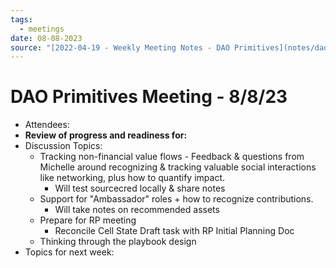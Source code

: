 ```yaml
---
tags:
  - meetings
date: 08-08-2023
source: "[2022-04-19 - Weekly Meeting Notes - DAO Primitives](notes/dao-primitives/primitives-archive/primitives-docs/2022-04-19%20-%20Weekly%20Meeting%20Notes%20-%20DAO%20Primitives.md)"
---
```


# DAO Primitives Meeting - **8/8/23**

- Attendees:
- **Review of progress and readiness for:**
- Discussion Topics:
	- Tracking non-financial value flows - Feedback & questions from Michelle around recognizing & tracking valuable social interactions like networking, plus how to quantify impact.
		- Will test sourcecred locally & share notes
	- Support for "Ambassador" roles + how to recognize contributions.
		- Will take notes on recommended assets 
	- Prepare for RP meeting 
		- Reconcile Cell State Draft task with RP Initial Planning Doc
	- Thinking through the playbook design 
- Topics for next week: